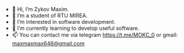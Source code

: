 - 👋 Hi, I’m Zykov Maxim. 
- 🌱 I’m a student of RTU MIREA.
- 👀 I’m interested in software development.
- 🌱 I’m currently learning to develop useful software.
- 📫 You can contact me via telegram https://t.me/MOKC_0 or gmail: maxmaxmax646@gmail.com
